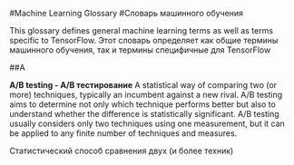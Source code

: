 #Machine Learning Glossary
#Словарь машинного обучения

This glossary defines general machine learning terms as well as terms specific to TensorFlow.
Этот словарь определяет как общие термины машинного обучения, так и термины специфичные для TensorFlow

##A

**A/B testing - A/B тестирование**
A statistical way of comparing two (or more) techniques, typically an incumbent against a new rival. A/B testing aims to determine not only which technique performs better but also to understand whether the difference is statistically significant. A/B testing usually considers only two techniques using one measurement, but it can be applied to any finite number of techniques and measures.

Статистический способ сравнения двух (и более техник)


